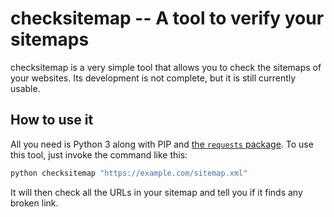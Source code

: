 # checksitemap -- A tool to verify your sitemaps

checksitemap is a very simple tool that allows you to check the sitemaps of your websites.
Its development is not complete, but it is still currently usable.

## How to use it

All you need is Python 3 along with PIP and [the `requests` package](https://pypi.org/project/requests/).
To use this tool, just invoke the command like this:

```bash
python checksitemap "https://example.com/sitemap.xml"
```

It will then check all the URLs in your sitemap and tell you if it finds any broken link.

